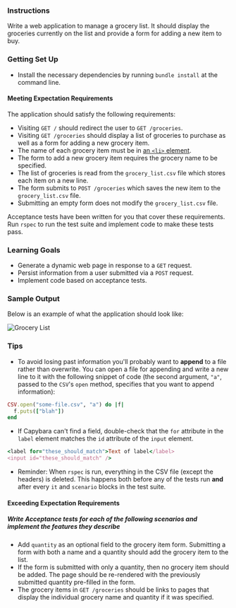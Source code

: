 ### Instructions

Write a web application to manage a grocery list. It should display the groceries currently on the list and provide a form for adding a new item to buy.

### Getting Set Up
* Install the necessary dependencies by running `bundle install` at the command line.

#### Meeting Expectation Requirements

The application should satisfy the following requirements:

* Visiting `GET /` should redirect the user to `GET /groceries`.
* Visiting `GET /groceries` should display a list of groceries to purchase as well as a form for adding a new grocery item.
* The name of each grocery item must be in [an `<li>` element](https://developer.mozilla.org/en-US/docs/Web/HTML/Element/li).
* The form to add a new grocery item requires the grocery name to be specified.
* The list of groceries is read from the `grocery_list.csv` file which stores each item on a new line.
* The form submits to `POST /groceries` which saves the new item to the `grocery_list.csv` file.
* Submitting an empty form does not modify the `grocery_list.csv` file.

Acceptance tests have been written for you that cover these requirements. Run `rspec` to run the test suite and implement code to make these tests pass.

### Learning Goals

* Generate a dynamic web page in response to a `GET` request.
* Persist information from a user submitted via a `POST` request.
* Implement code based on acceptance tests.

### Sample Output

Below is an example of what the application should look like:

![Grocery List][sample-app]

### Tips

* To avoid losing past information you'll probably want to **append** to a file rather than overwrite. You can open a file for appending and write a new line to it with the following snippet of code (the second argument, `"a"`, passed to the `CSV`'s `open` method, specifies that you want to append information):

```ruby
CSV.open("some-file.csv", "a") do |f|
  f.puts(["blah"])
end
```
* If Capybara can't find a field, double-check that the `for` attribute in the `label` element matches the `id` attribute of the `input` element.

```ruby
<label for="these_should_match">Text of label</label>
<input id="these_should_match" />
```
* Reminder: When `rspec` is run, everything in the CSV file (except the headers) is deleted. This happens both before any of the tests run **and** after every `it` and `scenario` blocks in the test suite.

#### Exceeding Expectation Requirements
##### Write Acceptance tests for each of the following scenarios and implement the features they describe
* Add `quantity` as an optional field to the grocery item form. Submitting a form with both a name and a quantity should add the grocery item to the list.
* If the form is submitted with only a quantity, then no grocery item should be added. The page should be re-rendered with the previously submitted quantity pre-filled in the form.
* The grocery items in `GET /groceries` should be links to pages that display the individual grocery name and quantity if it was specified.

[sample-app]: http://i.imgur.com/iDlBERq.png?1

